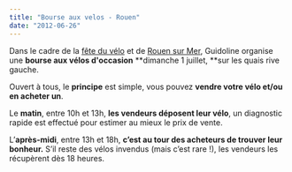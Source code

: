 ```yaml
---
title: "Bourse aux velos - Rouen"
date: "2012-06-26"
---
```


Dans le cadre de la [fête du vélo](http://www.rouen.fr/les-animations-autour-du-velo "Fête du vélo à Rouen") et de [Rouen sur Mer](http://rouensurmer.fr/ "Rouen sur Mer"), Guidoline organise une **bourse aux vélos d'occasion** **dimanche 1 juillet, **sur les quais rive gauche.

Ouvert à tous, le **principe** est simple, vous pouvez **vendre votre vélo et/ou en acheter un**.

Le **matin**, entre 10h et 13h, **les vendeurs déposent leur vélo**, un diagnostic rapide est effectué pour estimer au mieux le prix de vente.

L’**après-midi**, entre 13h et 18h, **c’est au tour des acheteurs de trouver leur bonheur.** S’il reste des vélos invendus (mais c’est rare !), les vendeurs les récupèrent dès 18 heures.
